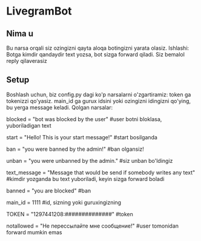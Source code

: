 # LivegramBot

## Nima u
Bu narsa orqali siz ozingizni qayta aloqa botingizni yarata olasiz. Ishlashi:
Botga kimdir qandaydir text yozsa, bot sizga forward qiladi. Siz bemalol reply qilaverasiz

## Setup
Boshlash uchun, biz config.py dagi ko'p narsalarni o'zgartiramiz:
token ga tokenizzi qo'yasiz. main_id ga gurux idsini yoki ozingizni idingizni qo'ying, bu yerga message keladi.
Qolgan narsalar:

blocked = "bot was blocked by the user" #user botni bloklasa, yuboriladigan text

start = "Hello! This is your start message!" #start bosilganda

ban = "you were banned by the admin!" #ban olgansiz!

unban = "you were unbanned by the admin." #siz unban bo'ldingiz

text_message = "Message that would be send if somebody writes any text"  #kimdir yozganda bu text yuboriladi, keyin sizga forward boladi

banned = "you are blocked" #ban

main_id = 1111 #id, sizning yoki guruxingizning

TOKEN = "1297441208:##############" #token

notallowed = "Не перессылайте мне сообщение!" #user tomonidan forward mumkin emas

